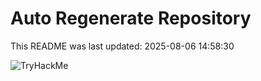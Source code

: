 # Auto Regenerate Repository

This README was last updated: 2025-08-06 14:58:30

 ![TryHackMe](https://tryhackme.com/badge/533634)
